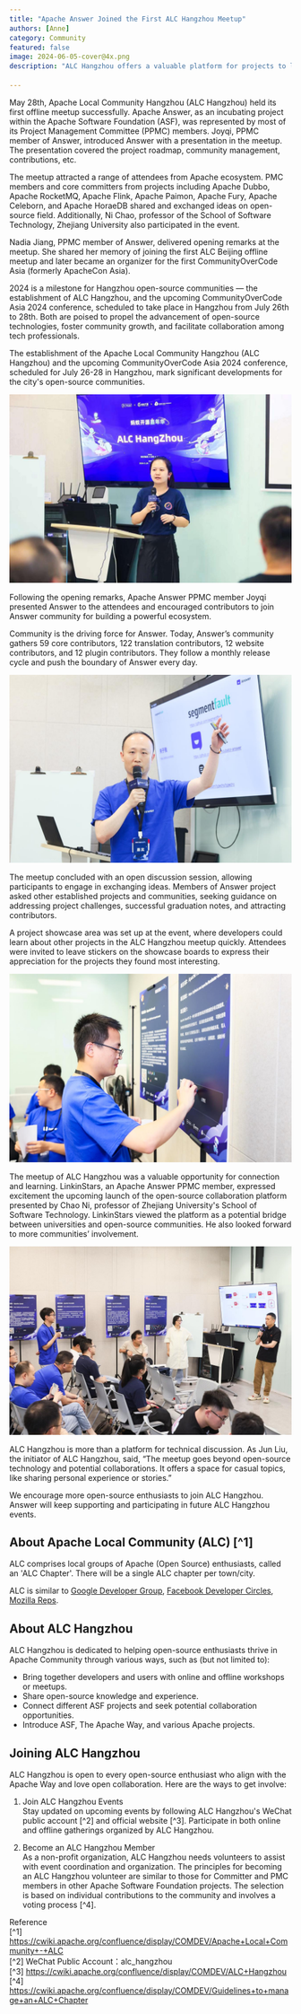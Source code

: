 ```yaml
---
title: "Apache Answer Joined the First ALC Hangzhou Meetup"
authors: [Anne]
category: Community
featured: false
image: 2024-06-05-cover@4x.png
description: "ALC Hangzhou offers a valuable platform for projects to learn, share, and exchange new ideas."

---
```


May 28th, Apache Local Community Hangzhou (ALC Hangzhou) held its first offline meetup successfully.  Apache Answer, as an incubating project within the Apache Software Foundation (ASF), was represented by most of its Project Management Committee (PPMC) members. Joyqi, PPMC member of Answer, introduced Answer with a presentation in the meetup. The presentation covered the project roadmap, community management, contributions, etc.

The meetup attracted a range of attendees from Apache ecosystem. PMC members and core committers from projects including Apache Dubbo, Apache RocketMQ, Apache Flink, Apache Paimon, Apache Fury, Apache Celeborn, and Apache HoraeDB shared and exchanged ideas on open-source field. Additionally, Ni Chao, professor of the School of Software Technology, Zhejiang University also participated in the event.

Nadia Jiang, PPMC member of Answer, delivered opening remarks at the meetup. She shared her memory of joining the first ALC Beijing offline meetup and later became an organizer for the first CommunityOverCode Asia (formerly ApacheCon Asia). 

2024 is a milestone for Hangzhou open-source communities — the establishment of ALC Hangzhou, and the upcoming CommunityOverCode Asia 2024 conference, scheduled to take place in Hangzhou from July 26th to 28th. Both are poised to propel the advancement of open-source technologies, foster community growth, and facilitate collaboration among tech professionals.

The establishment of the Apache Local Community Hangzhou (ALC Hangzhou) and the upcoming CommunityOverCode Asia 2024 conference, scheduled for July 26-28 in Hangzhou, mark significant developments for the city's open-source communities. 

![Nadia was giving an opening remarks](Nadia%20Open%20Remarks.jpeg)

Following the opening remarks, Apache Answer PPMC member Joyqi presented Answer to the attendees and encouraged contributors to join Answer community for building a powerful ecosystem. 

Community is the driving force for Answer. Today, Answer’s community gathers 59 core contributors, 122 translation contributors, 12 website contributors, and 12 plugin contributors. They follow a monthly release cycle and push the boundary of Answer every day. 

![Joyqi introduced Apache Answer to more participants](Joyqi.jpeg)

The meetup concluded with an open discussion session, allowing participants to engage in exchanging ideas. Members of Answer project asked other established projects and communities, seeking guidance on addressing project challenges, successful graduation notes, and attracting contributors.

A project showcase area was set up at the event, where developers could learn about other projects in the ALC Hangzhou meetup quickly. Attendees were invited to leave stickers on the showcase boards to express their appreciation for the projects they found most interesting.

![Answer PPMC member leaves sticker on an Apache project](Fen.jpeg)

The meetup of ALC Hangzhou was a valuable opportunity for connection and learning. LinkinStars, an Apache Answer PPMC member, expressed excitement the upcoming launch of the open-source collaboration platform presented by Chao Ni, professor of Zhejiang University's School of Software Technology. LinkinStars viewed the platform as a potential bridge between universities and open-source communities. He also looked forward to more communities’ involvement.

![Open Discussion](Open%20Discussion.jpeg)

ALC Hangzhou is more than a platform for technical discussion. As Jun Liu, the initiator of ALC Hangzhou, said, “The meetup goes beyond open-source technology and potential collaborations. It offers a space for casual topics, like sharing personal experience or stories.”

We encourage more open-source enthusiasts to join ALC Hangzhou. Answer will keep supporting and participating in future ALC Hangzhou events.

## About Apache Local Community (ALC) [^1]
ALC comprises local groups of Apache (Open Source) enthusiasts, called an 'ALC Chapter'. There will be a single ALC chapter per town/city.

ALC is similar to [Google Developer Group](https://developers.google.com/programs/community/gdg/), [Facebook Developer Circles](https://developers.facebook.com/developercircles/), [Mozilla Reps](https://reps.mozilla.org/about/).


## About ALC Hangzhou
ALC Hangzhou is dedicated to helping open-source enthusiasts thrive in Apache Community through various ways, such as (but not limited to):
* Bring together developers and users with online and offline workshops or meetups.
* Share open-source knowledge and experience.
* Connect different ASF projects and seek potential collaboration opportunities.
* Introduce ASF, The Apache Way, and various Apache projects.

## Joining ALC Hangzhou
ALC Hangzhou is open to every open-source enthusiast who align with the Apache Way and love open collaboration. Here are the ways to get involve:
1. Join ALC Hangzhou Events   
	Stay updated on upcoming events by following ALC Hangzhou's WeChat public account [^2] and official website [^3]. Participate in both online and offline gatherings organized by ALC Hangzhou.

2. Become an ALC Hangzhou Member   
	As a non-profit organization, ALC Hangzhou needs volunteers to assist with event coordination and organization. The principles for becoming an ALC Hangzhou volunteer are similar to those for Committer and PMC members in other Apache Software Foundation projects. The selection is based on individual contributions to the community and involves a voting process [^4].

Reference        
[^1] https://cwiki.apache.org/confluence/display/COMDEV/Apache+Local+Community+-+ALC     
[^2] WeChat Public Account：alc_hangzhou    
[^3] https://cwiki.apache.org/confluence/display/COMDEV/ALC+Hangzhou      
[^4] https://cwiki.apache.org/confluence/display/COMDEV/Guidelines+to+manage+an+ALC+Chapter
